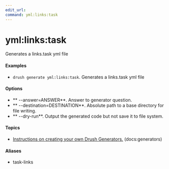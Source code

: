 ```yaml
---
edit_url: 
command: yml:links:task
---
```

# yml:links:task

Generates a links.task yml file

#### Examples

- <code>drush generate yml:links:task</code>. Generates a links.task yml file

#### Options

- ** --answer=ANSWER**. Answer to generator question.
- ** --destination=DESTINATION**. Absolute path to a base directory for file writing.
- ** --dry-run**. Output the generated code but not save it to file system.

#### Topics

- [Instructions on creating your own Drush Generators.](../../vendor/drush/drush/docs/generators.md) (docs:generators)

#### Aliases

- task-links

